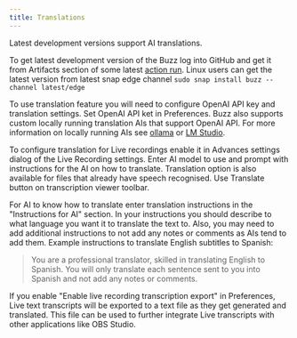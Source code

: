 ```yaml
---
title: Translations
---
```


Latest development versions support AI translations. 

To get latest development version of the Buzz log into GitHub and get it from Artifacts section of some latest [action run](https://github.com/chidiwilliams/buzz/actions).  Linux users can get the latest version from latest snap edge channel `sudo snap install buzz --channel latest/edge`

To use translation feature you will need to configure OpenAI API key and translation settings. Set OpenAI API ket in Preferences. Buzz also supports custom locally running translation AIs that support OpenAI API. For more information on locally running AIs see [ollama](https://ollama.com/blog/openai-compatibility) or [LM Studio](https://lmstudio.ai/). 

To configure translation for Live recordings enable it in Advances settings dialog of the Live Recording settings. Enter AI model to use and prompt with instructions for the AI on how to translate. Translation option is also available for files that already have speech recognised. Use Translate button on transcription viewer toolbar.

For AI to know how to translate enter translation instructions in the "Instructions for AI" section. In your instructions you should describe to what language you want it to translate the text to. Also, you may need to add additional instructions to not add any notes or comments as AIs tend to add them. Example instructions to translate English subtitles to Spanish:

> You are a professional translator, skilled in translating English to Spanish. You will only translate each sentence sent to you into Spanish and not add any notes or comments.

If you enable "Enable live recording transcription export" in Preferences, Live text transcripts will be exported to a text file as they get generated and translated. This file can be used to further integrate Live transcripts with other applications like OBS Studio.